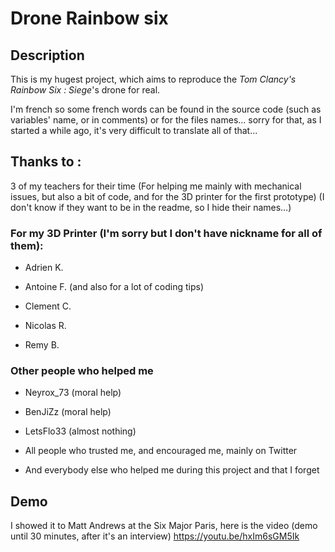# **Drone Rainbow six**

## Description

This is my hugest project, which aims to reproduce the *Tom Clancy's Rainbow Six : Siege*'s drone for real.

I'm french so some french words can be found in the source code (such as variables' name, or in comments) or for the files names... sorry for that, as I started a while ago, it's very difficult to translate all of that...

## Thanks to :

3 of my teachers for their time (For helping me mainly with mechanical issues, but also a bit of code, and for the 3D printer for the first prototype) (I don\'t know if they want to be in the readme, so I hide their names…)

### For my 3D Printer (I'm sorry but I don't have nickname for all of them):

- Adrien K.

- Antoine F. (and also for a lot of coding tips)

- Clement C.

- Nicolas R.

- Remy B.

### Other people who helped me

- Neyrox_73 (moral help)

- BenJiZz (moral help)

- LetsFlo33 (almost nothing)

- All people who trusted me, and encouraged me, mainly on Twitter

- And everybody else who helped me during this project and that I forget

## Demo
I showed it to Matt Andrews at the Six Major Paris, here is the video (demo until 30 minutes, after it's an interview)
https://youtu.be/hxIm6sGM5Ik
